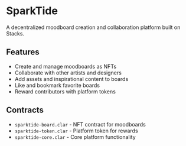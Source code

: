 # SparkTide
A decentralized moodboard creation and collaboration platform built on Stacks.

## Features
- Create and manage moodboards as NFTs
- Collaborate with other artists and designers
- Add assets and inspirational content to boards
- Like and bookmark favorite boards
- Reward contributors with platform tokens

## Contracts
- `sparktide-board.clar` - NFT contract for moodboards
- `sparktide-token.clar` - Platform token for rewards
- `sparktide-core.clar` - Core platform functionality
